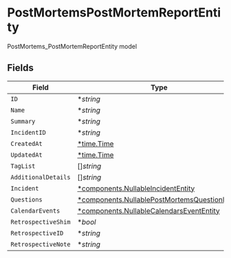 # PostMortemsPostMortemReportEntity

PostMortems_PostMortemReportEntity model


## Fields

| Field                                                                                                         | Type                                                                                                          | Required                                                                                                      | Description                                                                                                   |
| ------------------------------------------------------------------------------------------------------------- | ------------------------------------------------------------------------------------------------------------- | ------------------------------------------------------------------------------------------------------------- | ------------------------------------------------------------------------------------------------------------- |
| `ID`                                                                                                          | **string*                                                                                                     | :heavy_minus_sign:                                                                                            | N/A                                                                                                           |
| `Name`                                                                                                        | **string*                                                                                                     | :heavy_minus_sign:                                                                                            | N/A                                                                                                           |
| `Summary`                                                                                                     | **string*                                                                                                     | :heavy_minus_sign:                                                                                            | N/A                                                                                                           |
| `IncidentID`                                                                                                  | **string*                                                                                                     | :heavy_minus_sign:                                                                                            | N/A                                                                                                           |
| `CreatedAt`                                                                                                   | [*time.Time](https://pkg.go.dev/time#Time)                                                                    | :heavy_minus_sign:                                                                                            | N/A                                                                                                           |
| `UpdatedAt`                                                                                                   | [*time.Time](https://pkg.go.dev/time#Time)                                                                    | :heavy_minus_sign:                                                                                            | N/A                                                                                                           |
| `TagList`                                                                                                     | []*string*                                                                                                    | :heavy_minus_sign:                                                                                            | N/A                                                                                                           |
| `AdditionalDetails`                                                                                           | []*string*                                                                                                    | :heavy_minus_sign:                                                                                            | N/A                                                                                                           |
| `Incident`                                                                                                    | [*components.NullableIncidentEntity](../../models/components/nullableincidententity.md)                       | :heavy_minus_sign:                                                                                            | N/A                                                                                                           |
| `Questions`                                                                                                   | [*components.NullablePostMortemsQuestionEntity](../../models/components/nullablepostmortemsquestionentity.md) | :heavy_minus_sign:                                                                                            | N/A                                                                                                           |
| `CalendarEvents`                                                                                              | [*components.NullableCalendarsEventEntity](../../models/components/nullablecalendarsevententity.md)           | :heavy_minus_sign:                                                                                            | N/A                                                                                                           |
| `RetrospectiveShim`                                                                                           | **bool*                                                                                                       | :heavy_minus_sign:                                                                                            | N/A                                                                                                           |
| `RetrospectiveID`                                                                                             | **string*                                                                                                     | :heavy_minus_sign:                                                                                            | N/A                                                                                                           |
| `RetrospectiveNote`                                                                                           | **string*                                                                                                     | :heavy_minus_sign:                                                                                            | N/A                                                                                                           |